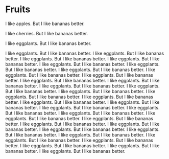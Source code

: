 # Fruits

I like apples. But I like bananas better.

<!-- ignore(sentence-newline) -->
I like cherries. But I like bananas better.
<!-- unignore(sentence-newline) -->

<!-- ignore(sentence-newline) -->
I like eggplants. But I like bananas better.
<!-- misspelled(sentence-newline) -->
I like eggplants. But I like bananas better.
I like eggplants. But I like bananas better.
I like eggplants. But I like bananas better.
I like eggplants. But I like bananas better.
I like eggplants. But I like bananas better.
I like eggplants. But I like bananas better.
I like eggplants. But I like bananas better.
I like eggplants. But I like bananas better.
I like eggplants. But I like bananas better.
I like eggplants. But I like bananas better.
I like eggplants. But I like bananas better.
I like eggplants. But I like bananas better.
I like eggplants. But I like bananas better.
I like eggplants. But I like bananas better.
I like eggplants. But I like bananas better.
I like eggplants. But I like bananas better.
I like eggplants. But I like bananas better.
I like eggplants. But I like bananas better.
I like eggplants. But I like bananas better.
I like eggplants. But I like bananas better.
I like eggplants. But I like bananas better.
I like eggplants. But I like bananas better.
I like eggplants. But I like bananas better.
I like eggplants. But I like bananas better.
I like eggplants. But I like bananas better.
I like eggplants. But I like bananas better.
I like eggplants. But I like bananas better.
I like eggplants. But I like bananas better.
I like eggplants. But I like bananas better.
I like eggplants. But I like bananas better.
I like eggplants. But I like bananas better.
I like eggplants. But I like bananas better.
I like eggplants. But I like bananas better.
